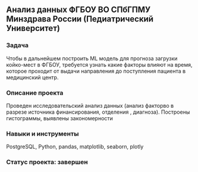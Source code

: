 ## Анализ данных ФГБОУ ВО СПбГПМУ Минздрава России (Педиатрический Университет)


### Задача  

Чтобы в дальнейшем  построить ML модель для прогноза загрузки койко-мест в ФГБОУ, требуется  узнать какие факторы влияют на время, которое проходит от выдачи направления до поступления пациента в медицинский центр.


### Описание проекта

Проведен исследовательский анализ данных (анализ факторво в разрезе источника финансирования, отделения , диагноза). Построены гистограммы, выявлены закономерности
### Навыки и инструменты  


PostgreSQL, Python, pandas, matplotlib, seaborn, plotly


### Статус проекта: завершен
